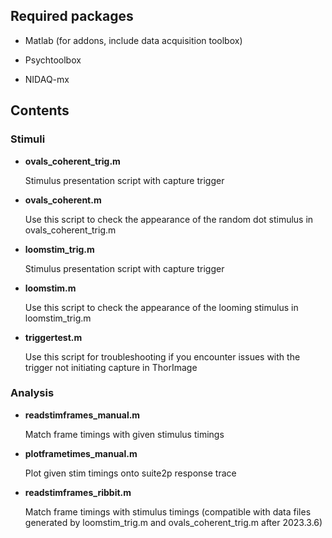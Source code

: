 ## Required packages

- Matlab (for addons, include data acquisition toolbox)

- Psychtoolbox

- NIDAQ-mx


## Contents

### Stimuli

- **ovals_coherent_trig.m**

	Stimulus presentation script with capture trigger
  
- **ovals_coherent.m** 

	Use this script to check the appearance of the random dot stimulus in ovals_coherent_trig.m 
  
- **loomstim_trig.m**
	
	Stimulus presentation script with capture trigger
  
- **loomstim.m**
 	
	Use this script to check the appearance of the looming stimulus in loomstim_trig.m
  
- **triggertest.m** 
	
	Use this script for troubleshooting if you encounter issues with the trigger not initiating capture in ThorImage


### Analysis

- **readstimframes_manual.m**

	Match frame timings with given stimulus timings
  
- **plotframetimes_manual.m**

	Plot given stim timings onto suite2p response trace

- **readstimframes_ribbit.m**
	
	Match frame timings with stimulus timings (compatible with data files generated by loomstim_trig.m and ovals_coherent_trig.m after 2023.3.6)
